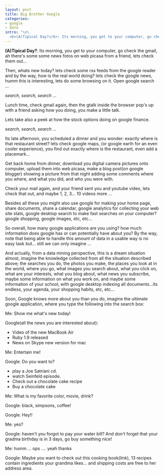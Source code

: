 ```yaml
--- 
layout: post
title: Big Brother Google
categories: 
- google
- data
intro: "\n\
  <b>(A)Tipical Day?</b>: Its morning, you get to your computer, go check the gmail, ah there's some some news fotos on web picasa from a friend, lets check them out&hellip; \n"
---
```


**(A)Tipical Day?**: Its morning, you get to your computer, go check the gmail, ah there's some some news fotos on web picasa from a friend, lets check them out...

Then, whats new today? lets check some rss feeds from the google reader and by
the way, how is the real world doing? lets check the google news, humm this is
interesting, lets do some browsing on it. Open google search ...

_search, search, search ..._

Lunch time, check gmail again, then the gtalk inside the browser pop's up with
a friend asking how you doing, you make a little talk.

Lets take also a peek at how the stock options doing on google finance.

_search, search, search ..._

Its late afternoon, you scheduled a dinner and you wonder: exactly where is
that restaurant street? lets check google maps, (or google earth for an even
cooler experience), you find out exactly where is the restaurant, even add a
placemark...

Get back home from dinner, download you digital camera pictures onto computer,
upload them into web picasa, make a blog post(on google blogger) showing a
picture from that night adding some comments where you where, and what you
did, and who you were with.

Check your mail again, and your friend sent you and youtube video, lets check
that out, and maybe 1, 2, 3... 10 videos more ...

Besides all these you might also use google for making your home page, share
documents, share a calendar, google analytics for collecting your web site
stats, google desktop search to make fast searches on your computer? google
shopping, google images, etc, etc...

So overall, how many google applications are you using? how much information
does google has or can potentially have about you? By the way, note that being
able to handle this amount of data in a usable way is no easy task but... still
we can only imagine ...

And actually, from a data mining perspective, this is a dream situation
almost, imagine the knowledge collected from all the situation described
above; the searches you do, the photos you make, the places you look at in the
world, where you go, what images you search about, what you click on, what are
your interests, what you blog about, what news you subscribe, maybe some
information on what you work on, and maybe some information of your school,
with google desktop indexing all documents...its endless, your agenda, your
shopping habits, etc, etc...

Soon, Google knows more about you than you do, imagine the ultimate google
application, where you type the following into the search box:

Me: Show me what's new today!

Google(all the news you are interested about):

 * Video of the new MacBook Air 
 * Ruby 1.9 released 
 * News on Skype new version for mac 

Me: Entertain me!

Google: Do you want to?

 * play a Joe Satriani cd. 
 * watch Seinfeld episode. 
 * Check out a chocolate cake recipe 
 * Buy a chocolate cake 

Me: What is my favorite color, movie, drink?

Google: black, simpsons, coffee!

Google: Hey!!

Me: yes?

Google: haven't you forgot to pay your water bill? And don't forget that your
gradma birthday is in 3 days, go buy something nice!

Me: humm ... ops .... yeah thanks

Google: Maybe you want to check out this cooking book(link), 13 recipes
contain ingredients your grandma likes... and shipping costs are free to her
address area.

